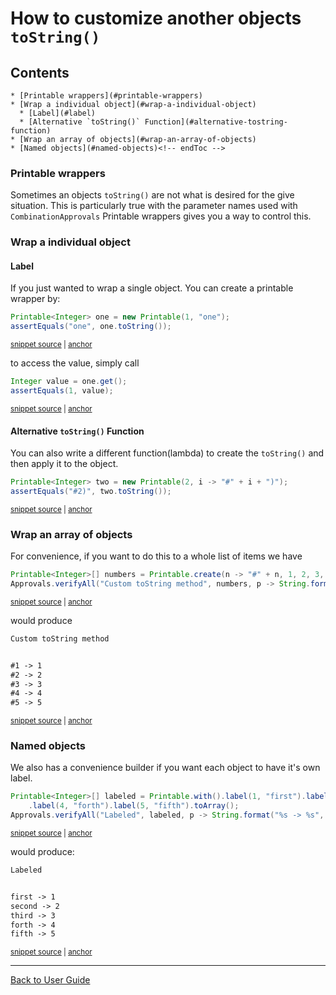 <a id="top"></a>

# How to customize another objects `toString()` 
<!-- toc -->
## Contents

    * [Printable wrappers](#printable-wrappers)
    * [Wrap a individual object](#wrap-a-individual-object)
      * [Label](#label)
      * [Alternative `toString()` Function](#alternative-tostring-function)
    * [Wrap an array of objects](#wrap-an-array-of-objects)
    * [Named objects](#named-objects)<!-- endToc -->

### Printable wrappers

Sometimes an objects `toString()` are not what is desired for the give situation. This is particularly true with the parameter names used with `CombinationApprovals` 
Printable wrappers gives you a way to control this.

### Wrap a individual object
#### Label

If you just wanted to wrap a single object. You can create a printable wrapper by:
 
<!-- snippet: printable_single_label -->
<a id='snippet-printable_single_label'></a>
```java
Printable<Integer> one = new Printable(1, "one");
assertEquals("one", one.toString());
```
<sup><a href='/approvaltests-tests/src/test/java/org/approvaltests/combinations/PrintableTest.java#L14-L17' title='Snippet source file'>snippet source</a> | <a href='#snippet-printable_single_label' title='Start of snippet'>anchor</a></sup>
<!-- endSnippet -->

to access the value, simply call

<!-- snippet: printable_access -->
<a id='snippet-printable_access'></a>
```java
Integer value = one.get();
assertEquals(1, value);
```
<sup><a href='/approvaltests-tests/src/test/java/org/approvaltests/combinations/PrintableTest.java#L18-L21' title='Snippet source file'>snippet source</a> | <a href='#snippet-printable_access' title='Start of snippet'>anchor</a></sup>
<!-- endSnippet -->

#### Alternative `toString()` Function

You can also write a different function(lambda) to create the `toString()` and then apply it to the object.

<!-- snippet: printable_single_lambda -->
<a id='snippet-printable_single_lambda'></a>
```java
Printable<Integer> two = new Printable(2, i -> "#" + i + ")");
assertEquals("#2)", two.toString());
```
<sup><a href='/approvaltests-tests/src/test/java/org/approvaltests/combinations/PrintableTest.java#L22-L25' title='Snippet source file'>snippet source</a> | <a href='#snippet-printable_single_lambda' title='Start of snippet'>anchor</a></sup>
<!-- endSnippet -->

### Wrap an array of objects

For convenience, if you want to do this to a whole list of items we have 

<!-- snippet: printable_array_lambda -->
<a id='snippet-printable_array_lambda'></a>
```java
Printable<Integer>[] numbers = Printable.create(n -> "#" + n, 1, 2, 3, 4, 5);
Approvals.verifyAll("Custom toString method", numbers, p -> String.format("%s -> %s", p, p.get()));
```
<sup><a href='/approvaltests-tests/src/test/java/org/approvaltests/combinations/PrintableTest.java#L36-L39' title='Snippet source file'>snippet source</a> | <a href='#snippet-printable_array_lambda' title='Start of snippet'>anchor</a></sup>
<!-- endSnippet -->

would produce

<!-- snippet: PrintableTest.testCreate.approved.txt -->
<a id='snippet-PrintableTest.testCreate.approved.txt'></a>
```txt
Custom toString method


#1 -> 1
#2 -> 2
#3 -> 3
#4 -> 4
#5 -> 5
```
<sup><a href='/approvaltests-tests/src/test/java/org/approvaltests/combinations/PrintableTest.testCreate.approved.txt#L1-L8' title='Snippet source file'>snippet source</a> | <a href='#snippet-PrintableTest.testCreate.approved.txt' title='Start of snippet'>anchor</a></sup>
<!-- endSnippet -->

### Named objects 

We also has a convenience builder if you want each object to have it's own label.

<!-- snippet: printable_array_labels -->
<a id='snippet-printable_array_labels'></a>
```java
Printable<Integer>[] labeled = Printable.with().label(1, "first").label(2, "second").label(3, "third")
    .label(4, "forth").label(5, "fifth").toArray();
Approvals.verifyAll("Labeled", labeled, p -> String.format("%s -> %s", p, p.get()));
```
<sup><a href='/approvaltests-tests/src/test/java/org/approvaltests/combinations/PrintableTest.java#L44-L48' title='Snippet source file'>snippet source</a> | <a href='#snippet-printable_array_labels' title='Start of snippet'>anchor</a></sup>
<!-- endSnippet -->

would produce:

<!-- snippet: PrintableTest.testLabels.approved.txt -->
<a id='snippet-PrintableTest.testLabels.approved.txt'></a>
```txt
Labeled


first -> 1
second -> 2
third -> 3
forth -> 4
fifth -> 5
```
<sup><a href='/approvaltests-tests/src/test/java/org/approvaltests/combinations/PrintableTest.testLabels.approved.txt#L1-L8' title='Snippet source file'>snippet source</a> | <a href='#snippet-PrintableTest.testLabels.approved.txt' title='Start of snippet'>anchor</a></sup>
<!-- endSnippet -->


---

[Back to User Guide](../README.md#top)
